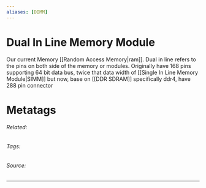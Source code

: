 ```yaml
---
aliases: [DIMM]
---
```

# Dual In Line Memory Module
Our current Memory [[Random Access Memory|ram]]. Dual in line refers to the pins on both side of the memory or modules. Originally have 168 pins supporting 64 bit data bus, twice that data width of [[Single In Line Memory Module|SIMM]] but now, base on [[DDR SDRAM]] specifically ddr4, have 288  pin connector











# Metatags
###### Related: 
###### Tags: 
###### Source: 

---